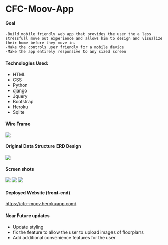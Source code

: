 # CFC-Moov-App


#### Goal

    -Build mobile friendly web app that provides the user the a less stressfull move out experience and allows him to design and visualize their home before they move in.​
    -Make the controls user friendly for a mobile device
    -Make the app entirely responsive to any sized screen


#### Technologies Used:

- HTML
- CSS
- Python
- django
- Jquery
- Bootstrap
- Heroku
- Sqlite

#### Wire Frame

<img src="https://i.imgur.com/9qjWQpO.png">

#### Original Data Structure ERD Design

<img src="https://i.imgur.com/NfXdY6G.png">

#### Screen shots

<img src="https://i.imgur.com/DO6dVPI.png">
<img src="https://i.imgur.com/0yeQbny.png">
<img src="https://i.imgur.com/Lqi0l6k.png">


#### Deployed Website (front-end)

https://cfc-moov.herokuapp.com/


#### Near Future updates

- Update styling
- fix the feature to allow the user to upload images of floorplans
- Add additional convenience features for the user


